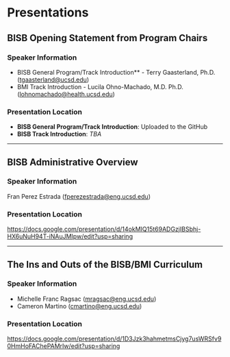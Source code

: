 # Presentations

## BISB Opening Statement from Program Chairs

### Speaker Information

* BISB General Program/Track Introduction** - Terry Gaasterland, Ph.D. (tgaasterland@ucsd.edu)
* BMI Track Introduction - Lucila Ohno-Machado, M.D. Ph.D. (lohnomachado@health.ucsd.edu)

### Presentation Location

* **BISB General Program/Track Introduction**: Uploaded to the GitHub 
* **BISB Track Introduction**: *TBA*

---

## BISB Administrative Overview

### Speaker Information

Fran Perez Estrada (fperezestrada@eng.ucsd.edu)

### Presentation Location

https://docs.google.com/presentation/d/14okMIQ15t69ADGzjIBSbhj-HX6uNuH94T-iNAuJMIpw/edit?usp=sharing

---

## The Ins and Outs of the BISB/BMI Curriculum

### Speaker Information

* Michelle Franc Ragsac (mragsac@eng.ucsd.edu)
* Cameron Martino (cmartino@eng.ucsd.edu)

### Presentation Location

https://docs.google.com/presentation/d/1D3Jzk3hahmetmsCjyg7usWRSfv90HmHoFAChePAMrIw/edit?usp=sharing
